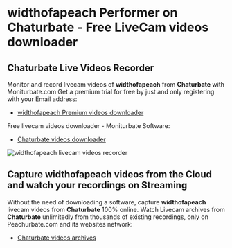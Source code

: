 # widthofapeach Performer on Chaturbate - Free LiveCam videos downloader

## Chaturbate Live Videos Recorder

Monitor and record livecam videos of **widthofapeach** from **Chaturbate** with Moniturbate.com
Get a premium trial for free by just and only registering with your Email address:
* [widthofapeach Premium videos downloader](https://moniturbate.com/request-demo-licence-key.html)

Free livecam videos downloader - Moniturbate Software:
* [Chaturbate videos downloader](https://moniturbate.com/moniturbate-download-software.html)

![widthofapeach livecam videos recorder](https://peachurnet.com/templates/moniturbate-software.png)


## Capture widthofapeach videos from the Cloud and watch your recordings on Streaming

Without the need of downloading a software, capture **widthofapeach** livecam videos from **Chaturbate** 100% online.
Watch Livecam archives from **Chaturbate** unlimitedly from thousands of existing recordings, only on Peachurbate.com and its websites network:
* [Chaturbate videos archives](https://peachurnet.com/)